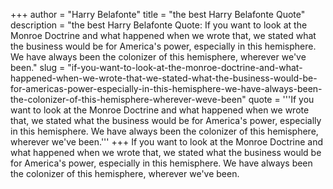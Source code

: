 +++
author = "Harry Belafonte"
title = "the best Harry Belafonte Quote"
description = "the best Harry Belafonte Quote: If you want to look at the Monroe Doctrine and what happened when we wrote that, we stated what the business would be for America's power, especially in this hemisphere. We have always been the colonizer of this hemisphere, wherever we've been."
slug = "if-you-want-to-look-at-the-monroe-doctrine-and-what-happened-when-we-wrote-that-we-stated-what-the-business-would-be-for-americas-power-especially-in-this-hemisphere-we-have-always-been-the-colonizer-of-this-hemisphere-wherever-weve-been"
quote = '''If you want to look at the Monroe Doctrine and what happened when we wrote that, we stated what the business would be for America's power, especially in this hemisphere. We have always been the colonizer of this hemisphere, wherever we've been.'''
+++
If you want to look at the Monroe Doctrine and what happened when we wrote that, we stated what the business would be for America's power, especially in this hemisphere. We have always been the colonizer of this hemisphere, wherever we've been.
